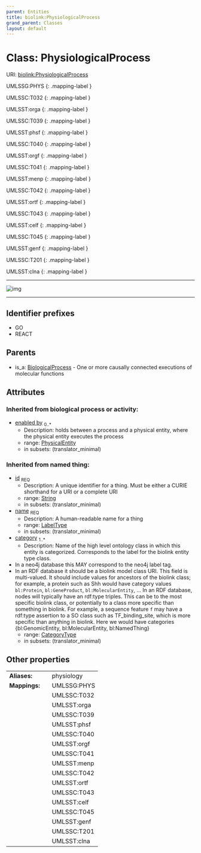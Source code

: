 ```yaml
---
parent: Entities
title: biolink:PhysiologicalProcess
grand_parent: Classes
layout: default
---
```


# Class: PhysiologicalProcess




URI: [biolink:PhysiologicalProcess](https://w3id.org/biolink/vocab/PhysiologicalProcess)

UMLSSG:PHYS
{: .mapping-label }

UMLSSC:T032
{: .mapping-label }

UMLSST:orga
{: .mapping-label }

UMLSSC:T039
{: .mapping-label }

UMLSST:phsf
{: .mapping-label }

UMLSSC:T040
{: .mapping-label }

UMLSST:orgf
{: .mapping-label }

UMLSSC:T041
{: .mapping-label }

UMLSST:menp
{: .mapping-label }

UMLSSC:T042
{: .mapping-label }

UMLSST:ortf
{: .mapping-label }

UMLSSC:T043
{: .mapping-label }

UMLSST:celf
{: .mapping-label }

UMLSSC:T045
{: .mapping-label }

UMLSST:genf
{: .mapping-label }

UMLSSC:T201
{: .mapping-label }

UMLSST:clna
{: .mapping-label }


---

![img](http://yuml.me/diagram/nofunky;dir:TB/class/[BiologicalProcess]%5E-[PhysiologicalProcess%7Cid(i):string;name(i):label_type;category(i):category_type%20%2B],[PhysicalEntity],[NamedThing],[BiologicalProcess])

---


## Identifier prefixes

 * GO
 * REACT

## Parents

 *  is_a: [BiologicalProcess](BiologicalProcess.md) - One or more causally connected executions of molecular functions

## Attributes


### Inherited from biological process or activity:

 * [enabled by](enabled_by.md)  <sub>0..*</sub>
    * Description: holds between a process and a physical entity, where the physical entity executes the process
    * range: [PhysicalEntity](PhysicalEntity.md)
    * in subsets: (translator_minimal)

### Inherited from named thing:

 * [id](id.md)  <sub>REQ</sub>
    * Description: A unique identifier for a thing. Must be either a CURIE shorthand for a URI or a complete URI
    * range: [String](types/String.md)
    * in subsets: (translator_minimal)
 * [name](name.md)  <sub>REQ</sub>
    * Description: A human-readable name for a thing
    * range: [LabelType](types/LabelType.md)
    * in subsets: (translator_minimal)
 * [category](category.md)  <sub>1..*</sub>
    * Description: Name of the high level ontology class in which this entity is categorized. Corresponds to the label for the biolink entity type class.
 * In a neo4j database this MAY correspond to the neo4j label tag.
 * In an RDF database it should be a biolink model class URI.
This field is multi-valued. It should include values for ancestors of the biolink class; for example, a protein such as Shh would have category values `bl:Protein`, `bl:GeneProduct`, `bl:MolecularEntity`, ...
In an RDF database, nodes will typically have an rdf:type triples. This can be to the most specific biolink class, or potentially to a class more specific than something in biolink. For example, a sequence feature `f` may have a rdf:type assertion to a SO class such as TF_binding_site, which is more specific than anything in biolink. Here we would have categories {bl:GenomicEntity, bl:MolecularEntity, bl:NamedThing}
    * range: [CategoryType](types/CategoryType.md)
    * in subsets: (translator_minimal)

## Other properties

|  |  |  |
| --- | --- | --- |
| **Aliases:** | | physiology |
| **Mappings:** | | UMLSSG:PHYS |
|  | | UMLSSC:T032 |
|  | | UMLSST:orga |
|  | | UMLSSC:T039 |
|  | | UMLSST:phsf |
|  | | UMLSSC:T040 |
|  | | UMLSST:orgf |
|  | | UMLSSC:T041 |
|  | | UMLSST:menp |
|  | | UMLSSC:T042 |
|  | | UMLSST:ortf |
|  | | UMLSSC:T043 |
|  | | UMLSST:celf |
|  | | UMLSSC:T045 |
|  | | UMLSST:genf |
|  | | UMLSSC:T201 |
|  | | UMLSST:clna |

